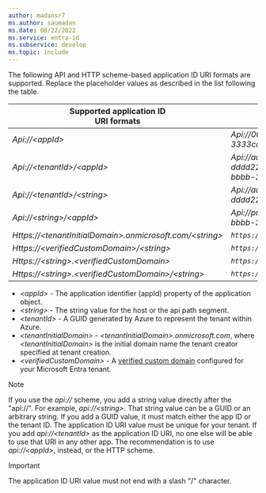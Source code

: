 ```yaml
---
author: madansr7
ms.author: saumadan
ms.date: 08/22/2022
ms.service: entra-id
ms.subservice: develop
ms.topic: include
---
```


The following API and HTTP scheme-based application ID URI formats are supported. Replace the placeholder values as described in the list following the table.

| Supported application ID <br/> URI formats | Example app ID URIs |
|--|--|
| *Api://\<appId\>* | *Api://00001111-aaaa-2222-bbbb-3333cccc4444* |
| *Api://\<tenantId\>/\<appId\>* | *Api://aaaabbbb-0000-cccc-1111-dddd2222eeee/00001111-aaaa-2222-bbbb-3333cccc4444* |
| *Api://\<tenantId\>/\<string\>* | *Api://aaaabbbb-0000-cccc-1111-dddd2222eeee/api* |
| *Api://\<string\>/<appId\>* | *Api://productapi/00001111-aaaa-2222-bbbb-3333cccc4444* |
| *Https://\<tenantInitialDomain\>.onmicrosoft.com/\<string\>* | _`https://contoso.onmicrosoft.com/productsapi`_  |
| *Https://\<verifiedCustomDomain\>/\<string\>* |  _`https://contoso.com/productsapi`_ |
| *Https://\<string\>.\<verifiedCustomDomain\>* |  _`https://product.contoso.com`_ |
| *Https://\<string\>.\<verifiedCustomDomain\>/\<string\>* | _`https://product.contoso.com/productsapi`_   |


- _\<appId\>_ - The application identifier (appId) property of the application object.
- _\<string\>_ - The string value for the host or the api path segment.
- _\<tenantId>_ - A GUID generated by Azure to represent the tenant within Azure.
- _\<tenantInitialDomain\>_ - *\<tenantInitialDomain\>.onmicrosoft.com*, where *\<tenantInitialDomain\>* is the initial domain name the tenant creator specified at tenant creation.
- _\<verifiedCustomDomain\>_ - A [verified custom domain](~/fundamentals/add-custom-domain.yml) configured for your Microsoft Entra tenant.

> [!NOTE]
> If you use the *api://* scheme, you add a string value directly after the "api://". For example, *api://\<string\>*.  That string value can be a GUID or an arbitrary string.  If you add a GUID value, it must match either the app ID or the tenant ID. The application ID URI value must be unique for your tenant.
> If you add *api://\<tenantId\>* as the application ID URI, no one else will be able to use that URI in any other app. The recommendation is to use *api://\<appId\>*, instead, or the HTTP scheme.

> [!IMPORTANT]
> The application ID URI value must not end with a slash "/" character.

